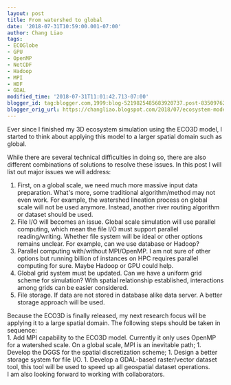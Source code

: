 ```yaml
---
layout: post
title: From watershed to global
date: '2018-07-31T10:59:00.001-07:00'
author: Chang Liao
tags:
- ECOGlobe
- GPU
- OpenMP
- NetCDF
- Hadoop
- MPI
- HDF
- GDAL
modified_time: '2018-07-31T11:01:42.713-07:00'
blogger_id: tag:blogger.com,1999:blog-5219825485683920737.post-8350976234777351765
blogger_orig_url: https://changliao.blogspot.com/2018/07/ecosystem-modeling-010.html
---
```


Ever since I finished my 3D ecosystem simulation using the ECO3D model, I 
started to think about applying this model to a larger spatial domain such as 
global. 

While there are several technical difficulties in doing so, there are also 
different combinations of solutions to resolve these issues. In this post I 
will list out major issues we will address: 

1. First, on a global scale, we need much more massive input data preparation. 
What's more, some traditional algorithm/method may not even work. For example, 
the watershed lineation process on global scale will not be used anymore. 
Instead, another river routing algorithm or dataset should be used. 
1. File I/O will becomes an issue. Global scale simulation will use parallel 
computing, which mean the file I/O must support parallel reading/writing. 
Whether file system will be ideal or other options remains unclear. For 
example, can we use database or Hadoop? 
1. Parallel computing with/without MPI/OpenMP. I am not sure of other options 
but running billion of instances on HPC requires parallel computing for sure. 
Maybe Hadoop or GPU could help. 
1. Global grid system must be updated. Can we have a uniform grid scheme for 
simulation? With spatial relationship established, interactions among grids 
can be easier considered. 
1. File storage. If data are not stored in database alike data server. A 
better storage approach will be used. 
<div> 
<div>Because the ECO3D is finally released, my next research focus will be 
applying it to a large spatial domain. The following steps should be taken in 
sequence:<div>1. Add MPI capability to the ECO3D model. Currently it only uses 
OpenMP for a watershed scale. On a global scale, MPI is an inevitable path; 
1. Develop the DGGS for the spatial discretization scheme; 
1. Design a better storage system for file I/O. 
1. Develop a GDAL-based raster/vector dataset tool, this tool will be used to 
speed up all geospatial dataset operations. 
<div>I am also looking forward to working with collaborators. 